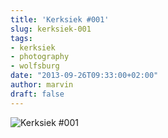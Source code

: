 ```yaml
---
title: 'Kerksiek #001'
slug: kerksiek-001
tags:
- kerksiek
- photography
- wolfsburg
date: "2013-09-26T09:33:00+02:00"
author: marvin
draft: false
---
```

![Kerksiek \#001](/images/9929523756_b3fb5839a4_b.jpg)